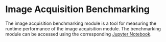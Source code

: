 # Image Acquisition Benchmarking

The image acquisition benchmarking module is a tool for measuring the runtime performance of the image acquisition module. The benchmarking module can be accessed using the corresponding [Jupyter Notebook](../../tools/benchmarks/image-acquisition-characterization.ipynb).
